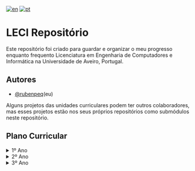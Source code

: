 [![en](https://img.shields.io/badge/lang-en-red.svg)](https://github.com/rubenpeq/LECI/blob/main/README.md)
[![pt](https://img.shields.io/badge/lang-pt-green.svg)](https://github.com/rubenpeq/LECI/blob/main/README-PT.md)

# LECI Repositório

Este repositório foi criado para guardar e organizar o meu progresso enquanto frequento Licenciatura em Engenharia de Computadores e Informática na Universidade de Aveiro, Portugal.



## Autores

- [@rubenpeq](https://www.github.com/rubenpeq)(eu)

Alguns projetos das unidades curriculares podem ter outros colaboradores, mas esses projetos estão nos seus próprios repositórios como submódulos neste repositório.


## Plano Curricular

<details>

<summary> 1º Ano </summary>

### 1º Ano

| Unidade Curricular | Semestre |
|        :---        |   :---:  |
| Introdução aos Sistemas Digitais      |  1  |
| Fundamentos de Programação            |  1  |
| Álgebra Linear e Geometria Analítica  |  1  |
| Cálculo I                             |  1  |
| Introdução à Engenharia Informática   |  1  |
| Laboratório de Sistemas Digitais      |  2  |
| Programação Orientada a Objetos       |  2  |
| Laboratórios de Informática           |  2  |
| Cálculo II                            |  2  |
| Matemática Discreta                   |  2  |

</details>

<details>

<summary> 2º Ano </summary>

### 2º Ano

| Unidade Curricular | Semestre |
|        :---        |   :---:  |
| Algoritmos e Estruturas de Dados  |  1  |
| Arquitetura de Computadores I     |  1  |
| Redes de Comunicações I           |  1  |
| Mecânica e Campo Eletromagnético  |  1  |
| <details><summary>**Competências Transferíveis I**</summary> Gestão de Projetos <br /> Economia I <br /> Design Thinking </details> |  1  |
| Sinais e Sistemas Eletrónicos     |  2  |
| Redes de Comunicações II          |  2  |
| Análise de Sistemas               |  2  |
| Arquitetura de Computadores II    |  2  |
| <details><summary>**Competências Transferíveis I**</summary> Option I <br /> Option II <br /> Option III </details> |  2  |

</details>

<details>

<summary> 3º Ano </summary>

### 3º Ano

| Unidade Curricular | Semestre |
|        :---        |   :---:  |
| Projeto em Engenharia de Computadores e Informática           |  Anual  |
| Métodos Probabilísticos para Engenharia Informática           |  1  |
| Inteligência Artificial                                       |  1  |
| Sistemas de Operação                                          |  1  |
| Segurança Informática e nas Organizações                      |  1  |
| Compiladores                                                  |  2  |
| Interação Humano-Computador                                   |  2  |
| Base de Dados                                                 |  2  |
| <details><summary>**Opção I**</summary> Option I </details>   |  2  |

</details>
